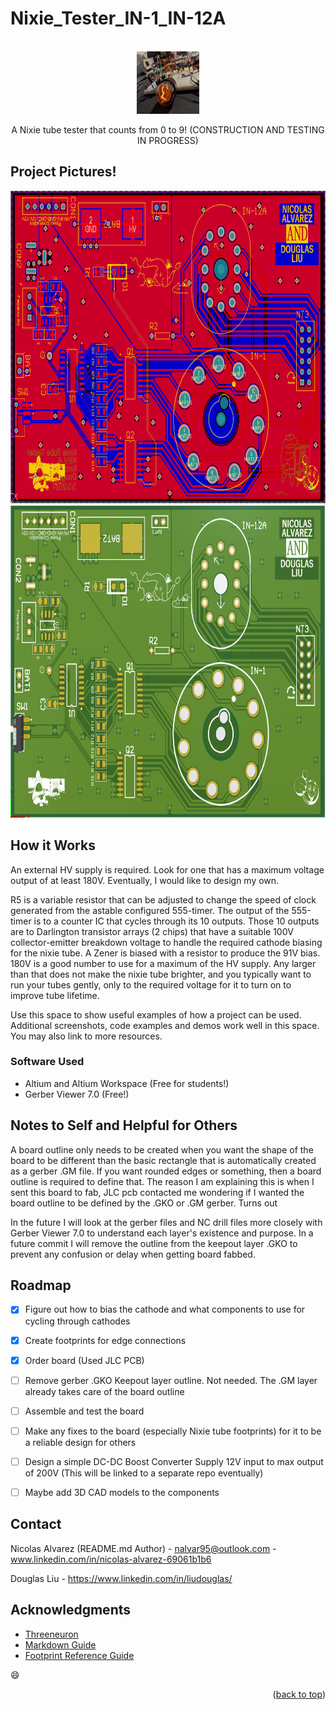 # Nixie_Tester_IN-1_IN-12A

<!-- PROJECT LOGO -->
<br />
<div align="center">
  <a href="https://github.com/NA-varez/Nixie_Tester_IN-1_IN-12A/">
    <img src="images/1.jpg" alt="1" width="100" height="100">
  </a>

  <p align="center">
    A Nixie tube tester that counts from 0 to 9! (CONSTRUCTION AND TESTING IN PROGRESS)
    <br />
  </p>
</div>


<!-- ABOUT THE PROJECT -->
## Project Pictures!

<div align="center">
  <a href="https://github.com/NA-varez/Nixie_Tester_IN-1_IN-12A/">
    <img src="images/2.png" alt="2" width="800" height="500">
  </a>
</div>

<div align="center">
  <a href="https://github.com/NA-varez/Nixie_Tester_IN-1_IN-12A/">
    <img src="images/3.png" alt="3" width="800" height="500">
  </a>
</div>


<!-- USAGE EXAMPLES -->
## How it Works
An external HV supply is required. Look for one that has a maximum voltage output of at least 180V. Eventually, I would like to design my own.

R5 is a variable resistor that can be adjusted to change the speed of clock generated from the astable configured 555-timer.
The output of the 555-timer is to a counter IC that cycles through its 10 outputs.
Those 10 outputs are to Darlington transistor arrays (2 chips) that have a suitable 100V collector-emitter breakdown voltage to handle the required cathode biasing for the nixie tube.
A Zener is biased with a resistor to produce the 91V bias.
180V is a good number to use for a maximum of the HV supply. Any larger than that does not make the nixie tube brighter, and you typically want to run your tubes gently, only to the required voltage for it to turn on to improve tube lifetime.

Use this space to show useful examples of how a project can be used. Additional screenshots, code examples and demos work well in this space. You may also link to more resources.

### Software Used

* Altium and Altium Workspace (Free for students!)
* Gerber Viewer 7.0 (Free!)

## Notes to Self and Helpful for Others

A board outline only needs to be created when you want the shape of the board to be different than the basic rectangle that is automatically created as a gerber .GM file.
If you want rounded edges or something, then a board outline is required to define that. The reason I am explaining this is when I sent this board to fab, 
JLC pcb contacted me wondering if I wanted the board outline to be defined by the .GKO or .GM gerber. Turns out 

In the future I will look at the gerber files and NC drill files more closely with Gerber Viewer 7.0 to understand each layer's existence and purpose.
In a future commit I will remove the outline from the keepout layer .GKO to prevent any confusion or delay when getting board fabbed.


<!-- ROADMAP -->
## Roadmap

- [X] Figure out how to bias the cathode and what components to use for cycling through cathodes
- [x] Create footprints for edge connections
- [X] Order board (Used JLC PCB)
- [ ] Remove gerber .GKO Keepout layer outline. Not needed. The .GM layer already takes care of the board outline
- [ ] Assemble and test the board
- [ ] Make any fixes to the board (especially Nixie tube footprints) for it to be a reliable design for others
- [ ] Design a simple DC-DC Boost Converter Supply 12V input to max output of 200V (This will be linked to a separate repo eventually)
- [ ] Maybe add 3D CAD models to the components


<!-- CONTACT -->
## Contact

Nicolas Alvarez (README.md Author) - nalvar95@outlook.com - www.linkedin.com/in/nicolas-alvarez-69061b1b6

Douglas Liu - https://www.linkedin.com/in/liudouglas/


<!-- ACKNOWLEDGMENTS -->
## Acknowledgments

* [Threeneuron](https://threeneurons.wordpress.com/nixie-power-supply/)
* [Markdown Guide](https://www.markdownguide.org/basic-syntax/#reference-style-links)
* [Footprint Reference Guide](https://www.slideshare.net/abishus/smt-notes)

:smile:

<p align="right">(<a href="#readme-top">back to top</a>)</p>

